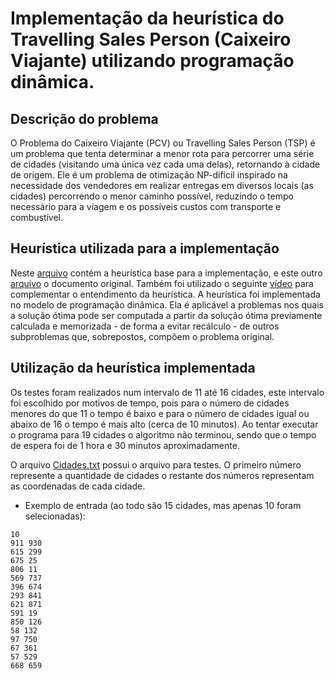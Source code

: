 # Implementação da heurística do Travelling Sales Person (Caixeiro Viajante) utilizando programação dinâmica.

## Descrição do problema

O Problema do Caixeiro Viajante (PCV) ou Travelling Sales Person (TSP) é um problema que tenta determinar a menor rota para percorrer uma série de cidades (visitando uma única vez cada uma delas), retornando à cidade de origem. Ele é um problema de otimização NP-difícil inspirado na necessidade dos vendedores em realizar entregas em diversos locais (as cidades) percorrendo o menor caminho possível, reduzindo o tempo necessário para a viagem e os possíveis custos com transporte e combustível.

## Heurística utilizada para a implementação

Neste [arquivo]( https://github.com/RodolfoHerman/caixeiro-viajante-com-programacao-dinamica/blob/master/heuristicaTSP.pdf) contém a heurística base para a implementação, e este outro [arquivo]( http://www.cs.cmu.edu/~rweba/algf09/dynprog.pdf) o documento original. Também foi utilizado o seguinte [vídeo](https://www.youtube.com/watch?v=aQB_Y9D5pdw) para complementar o entendimento da heurística. 
A heurística foi implementada no modelo de programação dinâmica. Ela é aplicável a problemas nos quais a solução ótima pode ser computada a partir da solução ótima previamente calculada e memorizada - de forma a evitar recálculo - de outros subproblemas que, sobrepostos, compõem o problema original.

## Utilização da heurística implementada

Os testes foram realizados num intervalo de 11 até 16 cidades, este intervalo foi escolhido por motivos de tempo, pois para o número de cidades menores do que 11 o tempo é baixo e para o número de cidades igual ou abaixo de 16 o tempo é mais alto (cerca de 10 minutos). Ao tentar executar o programa para 19 cidades o algoritmo não terminou, sendo que o tempo de espera foi de 1 hora e 30 minutos aproximadamente.

O arquivo [Cidades.txt](https://github.com/RodolfoHerman/caixeiro-viajante-com-programacao-dinamica/blob/master/Cidades.txt) possui o arquivo para testes. O primeiro número represente a quantidade de cidades o restante dos números representam as coordenadas de cada cidade.

- Exemplo de entrada (ao todo são 15 cidades, mas apenas 10 foram selecionadas):
```
10
911 930
615 299
675 25
806 11
569 737
396 674
293 841
621 871
591 19
850 126
58 132
97 750
67 361
57 529
668 659
```
